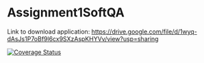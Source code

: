 # Assignment1SoftQA

Link to download application:
https://drive.google.com/file/d/1wyq-dAsJs1P7oBf9l6cx9SXzAspKHYVv/view?usp=sharing

[![Coverage Status](https://coveralls.io/repos/github/Monterius/QA_Assignment_3-4/badge.svg?branch=master)](https://coveralls.io/github/Monterius/QA_Assignment_3-4?branch=master)
